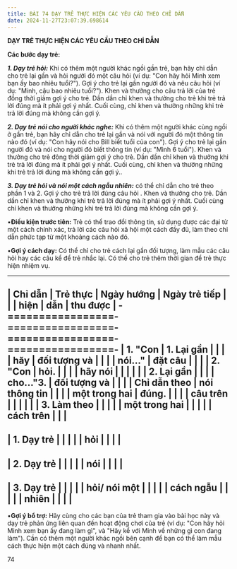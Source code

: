 ```yaml
---
title: BÀI 74 DẠY TRẺ THỰC HIỆN CÁC YÊU CẦU THEO CHỈ DẪN
date: 2024-11-27T23:07:39.698614
---
```


**DẠY TRẺ THỰC HIỆN CÁC YÊU CẦU THEO CHỈ DẪN**

**Các bước dạy trẻ:**

***1. Dạy trẻ hỏi:*** Khi có thêm một người khác ngồi gần trẻ, bạn hãy
chỉ dẫn cho trẻ lại gần và hỏi người đó một câu hỏi (ví dụ: "Con hãy
hỏi Minh xem bạn ấy bao nhiêu tuổi?"). Gợi ý cho trẻ lại gần người đó
và nêu câu hỏi (ví dụ: "Minh, cậu bao nhiêu tuổi?"). Khen và thưởng
cho câu trả lời của trẻ đồng thời giảm gợi ý cho trẻ. Dần dần chỉ khen
và thưởng cho trẻ khi trẻ trả lời đúng mà ít phải gợi ý nhất. Cuối
cùng, chỉ khen và thưởng những khi trẻ trả lời đúng mà không cần gợi
ý.

***2. Dạy trẻ nói cho người khác nghe:*** Khi có thêm một người khác
cùng ngồi ở gần trẻ, bạn hãy chỉ dẫn cho trẻ lại gần và nói với người
đó một thông tin nào đó (ví dụ: "Con hãy nói cho Bill biết tuổi của
con"). Gợi ý cho trẻ lại gần người đó và nói cho người đó biết thông
tin (ví dụ: "Mình 6 tuổi"). Khen và thưởng cho trẻ đông thời giảm gợi
ý cho trẻ. Dần dần chỉ khen và thưởng khi trẻ trả lời đúng mà ít phải
gợi ý nhất. Cuối cùng, chỉ khen và thưởng những khi trẻ trả lời đúng
mà không cần gợi ý..

***3. Dạy trẻ hỏi và nói một cách ngẫu nhiên:*** có thể chỉ dẫn cho
trẻ theo phần 1 và 2. Gợi ý cho trẻ trả lời đúng câu hỏi . Khen và
thưởng cho trẻ. Dần dần chỉ khen và thưởng khi trẻ trả lời đúng mà ít
phải gợi ý nhất. Cuối cùng chỉ khen và thưởng những khi trẻ trả lời
đúng mà không cần gợi ý.

•**Điều kiện trước tiên:** Trẻ có thể trao đổi thông tin, sử dụng được
các đại từ một cách chính xác, trả lời các câu hỏi xã hội một cách đầy
đủ, làm theo chỉ dẫn phức tạp từ một khoảng cách nào đó.

•**Gợi ý cách dạy:** Có thể chỉ cho trẻ cách lại gần đối tượng, làm
mẫu các câu hỏi hay các câu kể để trẻ nhắc lại. Có thể cho trẻ thêm
thời gian để trẻ thực hiện nhiệm vụ.

-------------------------------------------------------------------------
| **Chỉ dẫn**     | **Trẻ thực      | **Ngày hướng    | **Ngày trẻ tiếp |
|                 | hiện**          | dẫn**           | thu được**      |
-=================-=================-=================-=================-
| **1.** "**Con | **1. Lại gần  |                 |                 |
| hãy           | đối tượng và  |                 |                 |
| nói...**"   | đặt câu       |                 |                 |
| **2.** "**Con | hỏi.**        |                 |                 |
| hãy nói       |               |                 |                 |
|               | **2. Lại gần  |                 |                 |
|  cho...**"**3. | đối tượng và  |                 |                 |
| Chỉ dẫn theo  | nói thông tin |                 |                 |
| một trong hai | đúng.**       |                 |                 |
| câu trên**    |               |                 |                 |
|                 | **3. Làm theo |                 |                 |
|                 | một trong hai |                 |                 |
|                 | cách trên**   |                 |                 |
-------------------------------------------------------------------------
| 1. Dạy trẻ   |                 |                 |                 |
| hỏi           |                 |                 |                 |
-------------------------------------------------------------------------
| 2. Dạy trẻ   |                 |                 |                 |
| nói           |                 |                 |                 |
-------------------------------------------------------------------------
| 3. Dạy trẻ   |                 |                 |                 |
| hỏi/ nói một  |                 |                 |                 |
| cách ngẫu     |                 |                 |                 |
| nhiên         |                 |                 |                 |
-------------------------------------------------------------------------

•**Gợi ý bổ trợ:** Hãy cùng cho các bạn của trẻ tham gia vào bài học
này và dạy trẻ phản ứng liên quan đến hoạt động chơi của trẻ (ví dụ:
"Con hãy hỏi Minh xem bạn ấy đang làm gì", và "Hãy kể với Minh về
những gì con đang làm"). Cần có thêm một người khác ngồi bên cạnh để
bạn có thể làm mẫu cách thực hiện một cách đúng và nhanh nhất.

74

